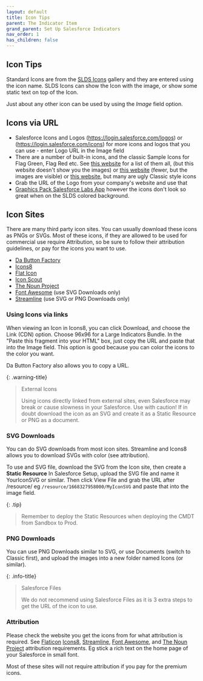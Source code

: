 ```yaml
---
layout: default
title: Icon Tips
parent: The Indicator Item
grand_parent: Set Up Salesforce Indicators
nav_order: 1
has_children: false
---
```


## Icon Tips

Standard Icons are from the [SLDS Icons](https://www.lightningdesignsystem.com/icons) gallery and they are entered using the icon name. SLDS Icons can show the Icon with the image, or show some static text on top of the Icon. 

Just about any other icon can be used by using the _Image_ field option.

## Icons via URL

* Salesforce Icons and Logos (https://login.salesforce.com/logos) or (https://login.salesforce.com/icons) for more icons and logos that you can use - enter Logo URL in the Image field 
* There are a number of built-in icons, and the classic Sample Icons for Flag Green, Flag Red etc. See [this website](https://www.vermanshul.com/2017/10/quick-tips-salesforce-default-images.html) for a list of them all, (but this website doesn't show you the images) or [this website](http://salesforce-stuff.blogspot.com/2012/01/salesforce-images.html) (fewer, but the images are visible) or [this website](https://www.xbaf.com/salesforce-icons#slds), but many are ugly Classic style icons
* Grab the URL of the Logo from your company's website and use that
* [Graphics Pack Salesforce Labs App](https://appexchange.salesforce.com/appxListingDetail?listingId=a0N30000004cfIcEAI) however the icons don't look so great when on the SLDS colored background.

## Icon Sites

There are many third party icon sites. You can usually download these icons as PNGs or SVGs. Most of these icons, if they are allowed to be used for commercial use require Attribution, so be sure to follow their attribution guidelines, or pay for the icons you want to use. 

* [Da Button Factory](https://www.clickminded.com/button-generator/)
* [Icons8](https://icons8.com)
* [Flat Icon](https://www.flaticon.com/)
* [Icon Scout](https://iconscout.com/)
* [The Noun Project](https://thenounproject.com/)
* [Font Awesome](https://fontawesome.com/) (use SVG Downloads only)
* [Streamline](https://www.streamlinehq.com/) (use SVG or PNG Downloads only)

### Using Icons via links

When viewing an Icon in Icons8, you can click Download, and choose the Link (CDN) option. Choose 96x96 for a Large Indicators Bundle. In the "Paste this fragment into your HTML" box, just copy the URL and paste that into the Image field. This option is good because you can color the icons to the color you want. 

Da Button Factory also allows you to copy a URL.

{: .warning-title}
> External Icons
>
> Using icons directly linked from external sites, even Salesforce may break or cause slowness in your Salesforce. Use with caution! 
> If in doubt download the icon as an SVG and create it as a Static Resource or PNG as a document.

### SVG Downloads

You can do SVG downloads from most icon sites. Streamline and Icons8 allows you to download SVGs with color (see attribution). 

To use and SVG file, download the SVG from the Icon site, then create a **Static Resource** In Salesforce Setup, upload the SVG file and name it YourIconSVG or similar. Then click View File and grab the URL after /resource/ eg `/resource/1668327958000/MyIconSVG` and paste that into the image field. 

{: .tip}
>
> Remember to deploy the Static Resources when deploying the CMDT from Sandbox to Prod.


### PNG Downloads

You can use PNG Downloads similar to SVG, or use Documents (switch to Classic first), and upload the images into a new folder named Icons (or similar).

{: .info-title}
> Salesforce Files
>
> We do not recommend using Salesforce Files as it is 3 extra steps to get the URL of the icon to use. 

### Attribution

Please check the website you get the icons from for what attribution is required. See [Flaticon](https://support.flaticon.com/s/article/Attribution-How-when-and-where-FI) [Icons8](https://icons8.com/license), [Streamline](https://www.streamlinehq.com/license-free), [Font Awesome](https://fontawesome.com/license/free), and [The Noun Project](https://help.thenounproject.com/hc/en-us/sections/200137528-Icon-Credit-Requirements) attribution requirements. Eg stick a rich text on the home page of your Salesforce in small font. 

Most of these sites will not require attribution if you pay for the premium icons.